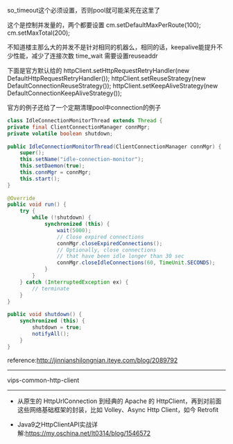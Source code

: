 so_timeout这个必须设置，否则pool就可能呆死在这里了


这个是控制并发量的，两个都要设置
cm.setDefaultMaxPerRoute(100);
cm.setMaxTotal(200);

不知道楼主那么大的并发不是针对相同的机器么，相同的话，keepalive能提升不少性能，减少了连接次数
time_wait 需要设置reuseaddr

下面是官方默认给的
httpClient.setHttpRequestRetryHandler(new DefaultHttpRequestRetryHandler());
httpClient.setReuseStrategy(new DefaultConnectionReuseStrategy());
httpClient.setKeepAliveStrategy(new DefaultConnectionKeepAliveStrategy());

官方的例子还给了一个定期清理pool中connection的例子

```java
class IdleConnectionMonitorThread extends Thread {  
private final ClientConnectionManager connMgr;  
private volatile boolean shutdown;  
  
public IdleConnectionMonitorThread(ClientConnectionManager connMgr) {  
    super();  
    this.setName("idle-connection-monitor");  
    this.setDaemon(true);  
    this.connMgr = connMgr;  
    this.start();  
}  
  
@Override  
public void run() {  
    try {  
        while (!shutdown) {  
            synchronized (this) {  
                wait(5000);  
                // Close expired connections  
                connMgr.closeExpiredConnections();  
                // Optionally, close connections  
                // that have been idle longer than 30 sec  
                connMgr.closeIdleConnections(60, TimeUnit.SECONDS);  
            }  
        }  
    } catch (InterruptedException ex) {  
        // terminate  
    }  
}  
  
public void shutdown() {  
    synchronized (this) {  
        shutdown = true;  
        notifyAll();  
    }  
}  
```

reference:<http://jinnianshilongnian.iteye.com/blog/2089792>

---

vips-common-http-client

---

+ 从原生的 HttpUrlConnection 到经典的 Apache 的 HttpClient，再到对前面这些网络基础框架的封装，比如 Volley、Async Http Client，如今 Retrofit

+ Java9之HttpClientAPI实战详解:<https://my.oschina.net/lt0314/blog/1546572>